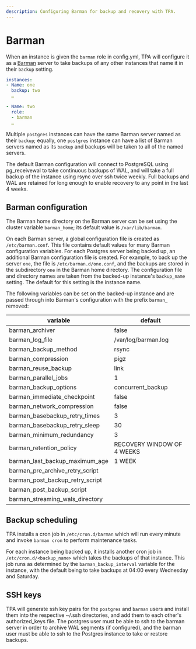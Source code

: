 ```yaml
---
description: Configuring Barman for backup and recovery with TPA.
---
```


# Barman

When an instance is given the `barman` role in config.yml, TPA will
configure it as a [Barman](https://pgbarman.org/) server to take backups
of any other instances that name it in their `backup` setting.

```yaml
instances:
- Name: one
  backup: two
  …

- Name: two
  role:
  - barman
  …
```

Multiple `postgres` instances can have the same Barman server named as
their `backup`; equally, one `postgres` instance can have a list of
Barman servers named as its `backup` and backups will be taken to all
of the named servers.

The default Barman configuration will connect to PostgreSQL using
pg_receivewal to take continuous backups of WAL, and will take a full
backup of the instance using rsync over ssh twice weekly. Full backups
and WAL are retained for long enough to enable recovery to any point in
the last 4 weeks.


## Barman configuration

The Barman home directory on the Barman server can be set using the
cluster variable `barman_home`; its default value is `/var/lib/barman`.

On each Barman server, a global configuration file is created
as `/etc/barman.conf`. This file contains default values for many Barman
configuration variables. For each Postgres server being backed up,
an additional Barman configuration file is created. For example, to back up the
server `one`, the file is `/etc/barman.d/one.conf`, and the backups
are stored in the subdirectory `one` in the Barman home directory. The
configuration file and directory names are taken from the backed-up instance's
`backup_name` setting. The default for this setting is the instance name.

The following variables can be set on the backed-up instance and are
passed through into Barman's configuration with the prefix `barman_`
removed:

| variable | default |
|----------|---------|
| barman_archiver | false |
| barman_log_file | /var/log/barman.log |
| barman_backup_method |  rsync |
| barman_compression | pigz |
| barman_reuse_backup | link |
| barman_parallel_jobs | 1 |
| barman_backup_options | concurrent_backup |
| barman_immediate_checkpoint | false |
| barman_network_compression | false |
| barman_basebackup_retry_times | 3 |
| barman_basebackup_retry_sleep | 30 |
| barman_minimum_redundancy | 3 |
| barman_retention_policy | RECOVERY WINDOW OF 4 WEEKS |
| barman_last_backup_maximum_age | 1 WEEK |
| barman_pre_archive_retry_script | |
| barman_post_backup_retry_script | |
| barman_post_backup_script | |
| barman_streaming_wals_directory | |


## Backup scheduling

TPA installs a cron job in `/etc/cron.d/barman` which will run every
minute and invoke `barman cron` to perform maintenance tasks.

For each instance being backed up, it installs another cron job in
`/etc/cron.d/<backup_name>` which takes the backups of that instance.
This job runs as determined by the `barman_backup_interval` variable for
the instance, with the default being to take backups at 04:00 every
Wednesday and Saturday.

## SSH keys

TPA will generate ssh key pairs for the `postgres` and `barman`
users and install them into the respective ~/.ssh directories, and add
them to each other's authorized_keys file. The postgres user must be
able to ssh to the barman server in order to archive WAL segments (if
configured), and the barman user must be able to ssh to the Postgres
instance to take or restore backups.
